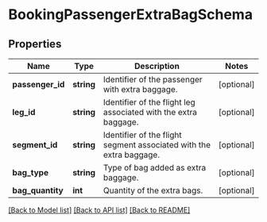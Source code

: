 # BookingPassengerExtraBagSchema

## Properties
Name | Type | Description | Notes
------------ | ------------- | ------------- | -------------
**passenger_id** | **string** | Identifier of the passenger with extra baggage. | [optional] 
**leg_id** | **string** | Identifier of the flight leg associated with the extra baggage. | [optional] 
**segment_id** | **string** | Identifier of the flight segment associated with the extra baggage. | [optional] 
**bag_type** | **string** | Type of bag added as extra baggage. | [optional] 
**bag_quantity** | **int** | Quantity of the extra bags. | [optional] 

[[Back to Model list]](../../README.md#documentation-for-models) [[Back to API list]](../../README.md#documentation-for-api-endpoints) [[Back to README]](../../README.md)

